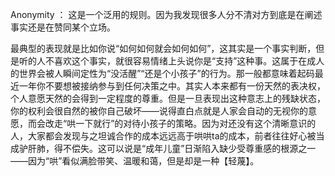 Anonymity ：
这是一个泛用的规则。因为我发现很多人分不清对方到底是在阐述事实还是在赞同某个立场。

  

最典型的表现就是比如你说“如何如何就会如何如何”，这其实是一个事实判断，但是听的人不喜欢这个事实，就很容易情绪上头说你是“支持”这种事。这属于在成人的世界会被人瞬间定性为“没活醒”“还是个小孩子”的行为。那一般都意味着起码最近一年你不要想被接纳参与到任何决策之中。其实人本来都有一份天然的表决权，个人意愿天然的会得到一定程度的尊重。但是一旦表现出这种意志上的残缺状态，你的权利会很自然的被你自己破坏——说得直白点就是人家会自动的无视你的意愿，而会改走“哄一下就行”的对待小孩子的策略。因为对还没有这个清晰意识的人，大家都会发现与之坦诚合作的成本远远高于哄哄ta的成本，前者往往好心被当成驴肝肺，得不偿失。这可以说是“成年儿童”日渐陷入缺少受尊重感的根源之一——因为“哄”看似满脸带笑、温暖和蔼，但是却是一种【轻蔑】。